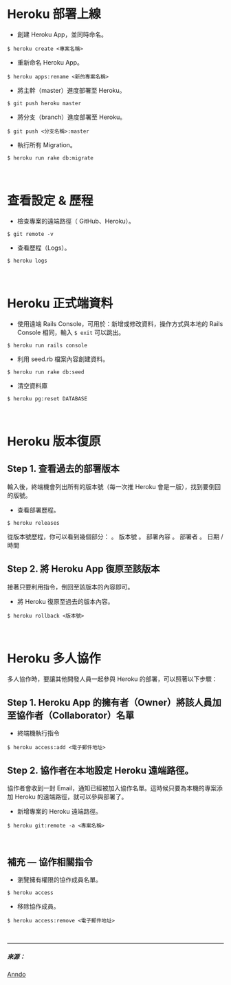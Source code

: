 # **Heroku 部署上線**

* 創建 Heroku App，並同時命名。

```
$ heroku create <專案名稱>
```

* 重新命名 Heroku App。

```
$ heroku apps:rename <新的專案名稱>
```

* 將主幹（master）進度部署至 Heroku。

```
$ git push heroku master
```

* 將分支（branch）進度部署至 Heroku。

```
$ git push <分支名稱>:master
```

* 執行所有 Migration。

```
$ heroku run rake db:migrate
```

<br/>

# **查看設定 & 歷程**

- 檢查專案的遠端路徑（ GitHub、Heroku）。

```
$ git remote -v
```

- 查看歷程（Logs）。

```
$ heroku logs
```

<br/>

# **Heroku 正式端資料**

* 使用遠端 Rails Console，可用於：新增或修改資料，操作方式與本地的 Rails Console 相同，輸入 `$ exit` 可以跳出。

```
$ heroku run rails console
```

* 利用 seed.rb 檔案內容創建資料。

```
$ heroku run rake db:seed
```

* 清空資料庫

```
$ heroku pg:reset DATABASE
```

<br/>

# **Heroku 版本復原**

## **Step 1. 查看過去的部署版本**

輸入後，終端機會列出所有的版本號（每一次推 Heroku 會是一版），找到要倒回的版號。

* 查看部署歷程。

```
$ heroku releases
```

從版本號歷程，你可以看到幾個部分：
。 版本號
。 部署內容
。 部署者
。 日期 / 時間

## **Step 2. 將 Heroku App 復原至該版本**

接著只要利用指令，倒回至該版本的內容即可。

* 將 Heroku 復原至過去的版本內容。

```
$ heroku rollback <版本號>
```

<br/>

# **Heroku 多人協作**

多人協作時，要讓其他開發人員一起參與 Heroku 的部署，可以照著以下步驟：


## **Step 1. Heroku App 的擁有者（Owner）將該人員加至協作者（Collaborator）名單**

* 終端機執行指令

```
$ heroku access:add <電子郵件地址>
```

## **Step 2. 協作者在本地設定 Heroku 遠端路徑。**

協作者會收到一封 Email，通知已經被加入協作名單。這時候只要為本機的專案添加 Heroku 的遠端路徑，就可以參與部署了。

- 新增專案的 Heroku 遠端路徑。

```
$ heroku git:remote -a <專案名稱>
```

<br/>

## **補充 — 協作相關指令**

* 瀏覽擁有權限的協作成員名單。

```
$ heroku access
```

* 移除協作成員。

```
$ heroku access:remove <電子郵件地址>
```

<br/>
<hr/>

##### 來源：

<a href="http://anndo-blog.logdown.com/" target="_blank"> Anndo </a>
